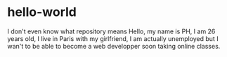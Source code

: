 # hello-world
I don't even know what repository means
Hello, my name is PH, I am 26 years old, I live in Paris with my girlfriend, I am actually unemployed but I wan't to be able to become a web developper soon taking online classes.
